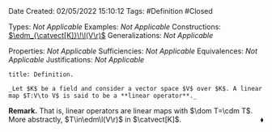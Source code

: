 <br />
<br />

Date Created: 02/05/2022 15:10:12
Tags: #Definition #Closed

Types: _Not Applicable_
Examples: _Not Applicable_
Constructions: [$\edm_{\catvect[K]}\!\l(V\r)$](Endomorphism%20Algebra%20(Vector%20Space).md)
Generalizations: _Not Applicable_

Properties: _Not Applicable_
Sufficiencies: _Not Applicable_
Equivalences: _Not Applicable_
Justifications: _Not Applicable_

``` ad-Definition
title: Definition.

_Let $K$ be a field and consider a vector space $V$ over $K$. A linear map $T:V\to V$ is said to be a **linear operator**._

```

**Remark.** That is, linear operators are linear maps with $\dom T=\cdm T$. More abstractly, $T\in\edm\l(V\r)$ in $\catvect[K]$.<span style="float:right;">$\blacklozenge$</span>
